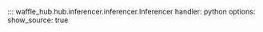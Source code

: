 ::: waffle_hub.hub.inferencer.inferencer.Inferencer
    handler: python
    options:
        show_source: true